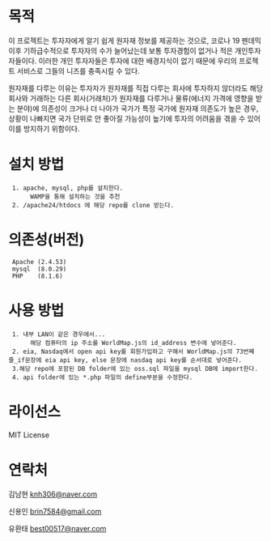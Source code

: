 # 목적
이 프로젝트는 투자자에게 알기 쉽게 원자재 정보를 제공하는 것으로, 코로나 19 펜데믹 이후 기하급수적으로 투자자의 수가 늘어났는데 보통 투자경험이 없거나 적은 개인투자자들이다.
이러한 개인 투자자들은 투자에 대한 배경지식이 없기 때문에 우리의 프로젝트 서비스로 그들의 니즈를 충족시킬 수 있다.

원자재를 다루는 이유는 투자자가 원자재를 직접 다루는 회사에 투자하지 않더라도 해당 회사와 거래하는 다른 회사(거래처)가 원자재를 다루거나
 물류(에너지 가격에 영향을 받는 분야)에 의존성이 크거나 더 나아가 국가가 특정 국가에 원자재 의존도가 높은 경우,
 상황이 나빠지면 국가 단위로 안 좋아질 가능성이 높기에 투자의 어려움을 겪을 수 있어 이를 방지하기 위함이다.
# 설치 방법
     1. apache, mysql, php를 설치한다.
          WAMP을 통해 설치하는 것을 추천
     2. /apache24/htdocs 에 해당 repo를 clone 받는다.

# 의존성(버전)
     Apache (2.4.53)
     mysql  (8.0.29)
     PHP    (8.1.6)
# 사용 방법
     1. 내부 LAN이 같은 경우에서...
          해당 컴퓨터의 ip 주소를 WorldMap.js의 id_address 변수에 넣어준다.
     2. eia, Nasdaq에서 open api key를 회원가입하고 구해서 WorldMap.js의 73번째 줄_if문장에 eia api key, else 문장에 nasdaq api key를 순서대로 넣어준다.
     3.해당 repo에 포함된 DB folder에 있는 oss.sql 파일을 mysql DB에 import한다.
     4. api folder에 있는 *.php 파일의 define부분을 수정한다.
     
# 라이선스
MIT License
# 연락처
김남현 knh306@naver.com

신용인 brin7584@gmail.com

유환태 best00517@naver.com
